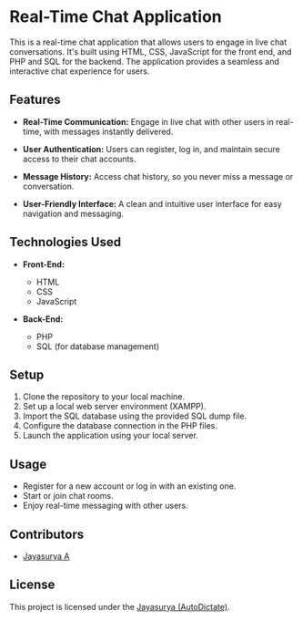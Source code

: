 # Real-Time Chat Application

This is a real-time chat application that allows users to engage in live chat conversations. It's built using HTML, CSS, JavaScript for the front end, and PHP and SQL for the backend. The application provides a seamless and interactive chat experience for users.

## Features

- **Real-Time Communication:** Engage in live chat with other users in real-time, with messages instantly delivered.

- **User Authentication:** Users can register, log in, and maintain secure access to their chat accounts.

- **Message History:** Access chat history, so you never miss a message or conversation.

- **User-Friendly Interface:** A clean and intuitive user interface for easy navigation and messaging.

## Technologies Used

- **Front-End:**
  - HTML
  - CSS
  - JavaScript

- **Back-End:**
  - PHP
  - SQL (for database management)

## Setup

1. Clone the repository to your local machine.
2. Set up a local web server environment (XAMPP).
3. Import the SQL database using the provided SQL dump file.
4. Configure the database connection in the PHP files.
5. Launch the application using your local server.

## Usage

- Register for a new account or log in with an existing one.
- Start or join chat rooms.
- Enjoy real-time messaging with other users.

## Contributors

- [Jayasurya A](https://github.com/AutoDictate)

## License

This project is licensed under the [Jayasurya (AutoDictate)](LICENSE).
